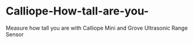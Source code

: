 # Calliope-How-tall-are-you-
Measure how tall you are with Calliope Mini and Grove Ultrasonic Range Sensor
